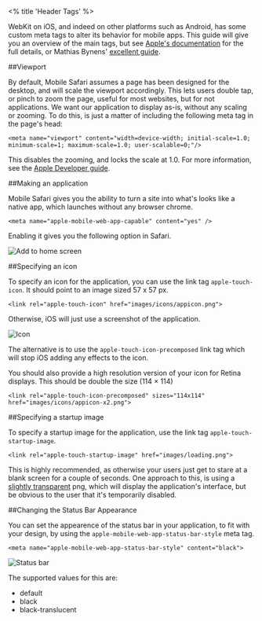 <% title 'Header Tags' %>

WebKit on iOS, and indeed on other platforms such as Android, has some custom meta tags to alter its behavior for mobile apps. This guide will give you an overview of the main tags, but see [Apple's documentation](http://developer.apple.com/library/IOS/#documentation/AppleApplications/Reference/SafariWebContent/Introduction/Introduction.html#//apple_ref/doc/uid/TP40002079-SW1) for the full details, or Mathias Bynens' [excellent guide](http://mathiasbynens.be/notes/touch-icons).

##Viewport

By default, Mobile Safari assumes a page has been designed for the desktop, and will scale the viewport accordingly. This lets users double tap, or pinch to zoom the page, useful for most websites, but for not applications. We want our application to display as-is, without any scaling or zooming. To do this, is just a matter of including the following meta tag in the page's head:

    <meta name="viewport" content="width=device-width; initial-scale=1.0; minimum-scale=1; maximum-scale=1.0; user-scalable=0;"/>

This disables the zooming, and locks the scale at 1.0. For more information, see the [Apple Developer guide](http://developer.apple.com/library/IOS/#documentation/AppleApplications/Reference/SafariWebContent/UsingtheViewport/UsingtheViewport.html#//apple_ref/doc/uid/TP40006509-SW1). 
        
##Making an application

Mobile Safari gives you the ability to turn a site into what's looks like a native app, which launches without any browser chrome. 

    <meta name="apple-mobile-web-app-capable" content="yes" />

Enabling it gives you the following option in Safari.

![Add to home screen](https://lh6.googleusercontent.com/-1SdIt9Q2m8w/Tnhpr1L2r5I/AAAAAAAABYY/TILnotS54P0/s400/Screen%252520Shot%2525202011-09-20%252520at%25252011.22.26.png)

##Specifying an icon

To specify an icon for the application, you can use the link tag `apple-touch-icon`. It should point to an image sized 57 x 57 px.

    <link rel="apple-touch-icon" href="images/icons/appicon.png">
    
Otherwise, iOS will just use a screenshot of the application.

![Icon](https://lh3.googleusercontent.com/-67tNvZmlhmw/TnhuBy13kFI/AAAAAAAABYs/HEyJdo9LDAk/s400/Screen%252520Shot%2525202011-09-20%252520at%25252011.41.51.png)

The alternative is to use the `apple-touch-icon-precomposed` link tag which will stop iOS adding any effects to the icon.

You should also provide a high resolution version of your icon for Retina displays. This should be double the size (114 × 114)

    <link rel="apple-touch-icon-precomposed" sizes="114x114" href="images/icons/appicon-x2.png">
    
##Specifying a startup image

To specify a startup image for the application, use the link tag `apple-touch-startup-image`. 

    <link rel="apple-touch-startup-image" href="images/loading.png">
    
This is highly recommended, as otherwise your users just get to stare at a blank screen for a couple of seconds. One approach to this, is using a [slightly transparent](https://lh5.googleusercontent.com/-J_xuBNnOLCw/Tnh3arQioDI/AAAAAAAABZA/TFF9YWismM8/s800/loading.png) png, which will display the application's interface, but be obvious to the user that it's temporarily disabled. 

##Changing the Status Bar Appearance

You can set the appearence of the status bar in your application, to fit with your design, by using the `apple-mobile-web-app-status-bar-style` meta tag. 

    <meta name="apple-mobile-web-app-status-bar-style" content="black">
    
![Status bar](https://lh4.googleusercontent.com/-AA5WRYDjaxY/Tnh4iEWzBEI/AAAAAAAABZQ/JEe-HHeXD2U/s400/Screen%252520Shot%2525202011-09-20%252520at%25252012.25.54.png)

The supported values for this are:

* default
* black
* black-translucent
